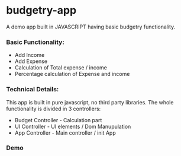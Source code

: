 # budgetry-app


A demo app built in JAVASCRIPT having basic budgetry functionality. 


### Basic Functionality:
- Add Income 
- Add Expense 
- Calculation of Total expense / income 
- Percentage calculation of Expense and income


### Technical Details:

This app is built in pure javascript, no third party libraries. The whole functionality is
divided in 3 controllers:

- Budget Controller  - Calculation part
- UI Controller  - UI elements / Dom Manupulation
- App Controller - Main controller / init App 


### Demo 

